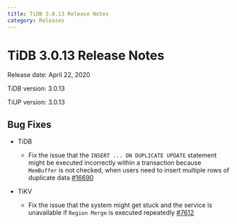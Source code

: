 ```yaml
---
title: TiDB 3.0.13 Release Notes
category: Releases
---
```


# TiDB 3.0.13 Release Notes

Release date: April 22, 2020

TiDB version: 3.0.13

TiUP version: 3.0.13

## Bug Fixes

+ TiDB

    - Fix the issue that the `INSERT ... ON DUPLICATE UPDATE` statement might be executed incorrectly within a transaction because `MemBuffer` is not checked, when users need to insert multiple rows of duplicate data [#16690](https://github.com/pingcap/tidb/pull/16690)

+ TiKV

    - Fix the issue that the system might get stuck and the service is unavailable if `Region Merge` is executed repeatedly [#7612](https://github.com/tikv/tikv/pull/7612)
